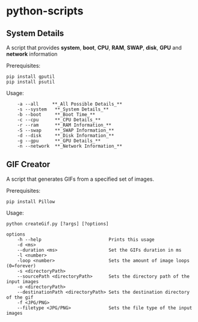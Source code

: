 # python-scripts

## System Details
A script that provides **system**, **boot**, **CPU**, **RAM**, **SWAP**, **disk**, **GPU** and **network** information

Prerequisites:
```
pip install gputil
pip install psutil
```

Usage:
```
    -a --all     **_All Possible Details_**
    -s --system   **_System Details_**
    -b --boot     **_Boot Time_**
    -c --cpu      **_CPU Details_**
    -r --ram      **_RAM Information_**
    -S --swap     **_SWAP Information_**
    -d --disk     **_Disk Information_**
    -g --gpu      **_GPU Details_**
    -n --network  **_Network Information_**
```

## GIF Creator
A script that generates GIFs from a specified set of images.

Prerequisites:
```
pip install Pillow
```

Usage:
```
python createGif.py [?args] [?options]

options
    -h --help                         Prints this usage
    -d <ms>
    --duration <ms>                   Set the GIFs duration in ms
    -l <number>
    -loop <number>                    Sets the amount of image loops (0=forever)
    -s <directoryPath>
    --sourcePath <directoryPath>      Sets the directory path of the input images
    -o <directoryPath>
    --destinationPath <directoryPath> Sets the destination directory of the gif
    -f <JPG/PNG>
    --filetype <JPG/PNG>              Sets the file type of the input images
```

